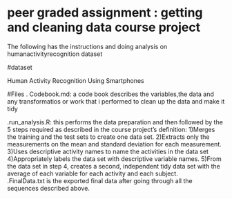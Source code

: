 # peer graded assignment : getting and cleaning data course project

The following has the instructions and doing analysis on humanactivityrecognition dataset

#dataset

Human Activity Recognition Using Smartphones

#Files
   . Codebook.md: a code book describes the variables,the data and any transformatios or work that i
   performed to clean up the data and make it tidy
   
   .run_analysis.R: this performs the data preparation and then followed by the 5 steps required as                         described in the course project’s definition:
                    1)Merges the training and the test sets to create one data set.
                    2)Extracts only the measurements on the mean and standard deviation for each                                measurement.
                    3)Uses descriptive activity names to name the activities in the data set
                    4)Appropriately labels the data set with descriptive variable names.
                    5)From the data set in step 4, creates a second, independent tidy data set with the                       average of each variable for each activity and each subject.                    
   .FinalData.txt is the exported final data after going through all the sequences described above.
